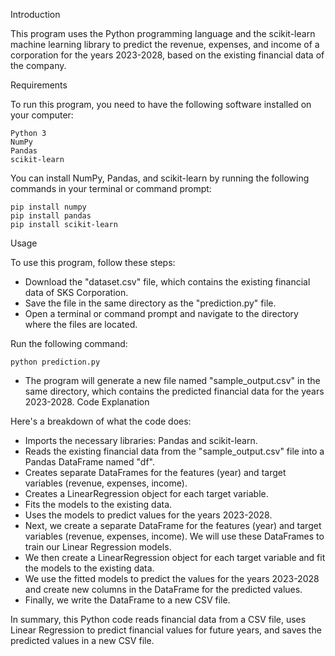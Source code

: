 Introduction

This program uses the Python programming language and the scikit-learn machine learning library to predict the revenue, expenses, and income of a corporation for the years 2023-2028, based on the existing financial data of the company.


Requirements

To run this program, you need to have the following software installed on your computer:
```
Python 3
NumPy
Pandas
scikit-learn
```
You can install NumPy, Pandas, and scikit-learn by running the following commands in your terminal or command prompt:
```
pip install numpy
pip install pandas
pip install scikit-learn
```
Usage

To use this program, follow these steps:

- Download the "dataset.csv" file, which contains the existing financial data of SKS Corporation.
- Save the file in the same directory as the "prediction.py" file.
- Open a terminal or command prompt and navigate to the directory where the files are located.


Run the following command:
```
python prediction.py
```
- The program will generate a new file named "sample_output.csv" in the same directory, which contains the predicted financial data for the years 2023-2028.
Code Explanation

Here's a breakdown of what the code does:

- Imports the necessary libraries: Pandas and scikit-learn.
- Reads the existing financial data from the "sample_output.csv" file into a Pandas DataFrame named "df".
- Creates separate DataFrames for the features (year) and target variables (revenue, expenses, income).
- Creates a LinearRegression object for each target variable.
- Fits the models to the existing data.
- Uses the models to predict values for the years 2023-2028.
- Next, we create a separate DataFrame for the features (year) and target variables (revenue, expenses, income). We will use these DataFrames to train our Linear Regression models.
- We then create a LinearRegression object for each target variable and fit the models to the existing data.
- We use the fitted models to predict the values for the years 2023-2028 and create new columns in the DataFrame for the predicted values.
- Finally, we write the DataFrame to a new CSV file.


In summary, this Python code reads financial data from a CSV file, uses Linear Regression to predict financial values for future years, and saves the predicted values in a new CSV file.
